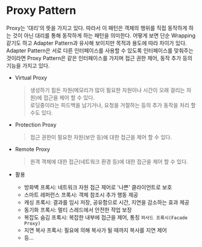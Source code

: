 # Proxy Pattern  
Proxy는 '대리'의 뜻을 가지고 있다. 따라서 이 패턴은 객체의 행위를 직접 동작하게 하는 것이 아닌 대리를 통해 동작하게 하는 패턴을 의미한다. 어떻게 보면 단순 Wrapping 같기도 하고 Adapter Pattern과 유사해 보이지만 목적과 용도에 따라 차이가 있다. Adapter Pattern은 서로 다른 인터페이스를 사용할 수 있도록 인터페이스를 맞춰주는 것이라면 Proxy Pattern은 같은 인터페이스를 가지며 접근 권한 제어, 동작 추가 등의 기능을 가지고 있다.  

- Virtual Proxy  
	> 생성하기 힘든 자원(메모리가 많이 필요한 자원이나 시간이 오래 걸리는 자원)에 접근을 제어 할 수 있다.  
	> 로딩중이라는 피드백을 남기거나, 요청을 거절하는 등의 추가 동작을 처리 할 수도 있다.  

- Protection Proxy  
	> 접근 권한이 필요한 자원(보안 등)에 대한 접근을 제어 할 수 있다.  

- Remote Proxy  
	> 원격 객체에 대한 접근(네트워크 환경 등)에 대한 접근을 제어 할 수 있다.  

- 활용  
	- 방화벽 프록시: 네트워크 자원 접근 제어로 '나쁜' 클라이언트로 보호  
	- 스마트 레퍼런스 프록시: 객체 참조시 추가 행동 제공  
	- 캐싱 프록시: 결과를 임시 저장, 공유함으로 시간, 지연을 감소하는 효과 제공  
	- 동기화 프록시: 멀티 스레드에서 안전한 작업 보장  
	- 복잡도 숨김 프록시: 복잡한 내부에 접근을 제어, 통칭 `퍼사드 프록시(Facade Proxy)`  
	- 지연 복사 프록시: 필요에 의해 복사가 될 때까지 복사를 지연 제어  
	- 등...  

